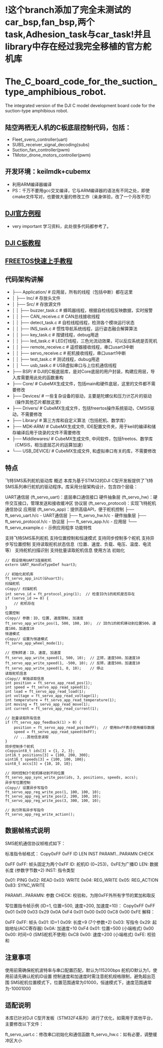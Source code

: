 # !这个branch添加了完全未测试的car_bsp,fan_bsp,两个task,Adhesion_task与car_task!并且library中存在经过我完全移植的官方舵机库
# The_C_board_code_for_the_suction_type_amphibious_robot.

The integrated version of the DJI C model development board code for the suction-type amphibious robot.
## 陆空两栖无人机的C板底层控制代码，包括：
- Fleet_svero_controller(uart)
- SUBS_receiver_signal_decoding(subs)
- Suction_fan_controller(pwm)
- TMotor_drone_motors_controller(pwm)
## 开发环境：keilmdk+cubemx
- 利用ARM编译器编译
- PS：千万不要用gcc交叉编译，它与ARM编译器的语法有不同之处，即使cmake文件写对，也要做大量的修改工作（亲身体验，改了一个月改不完）
## [DJI官方例程](https://github.com/RoboMaster/Development-Board-C-Examples)
- very important 学习资料，此处很多代码都参考了。
## [DJI C板教程](https://github.com/FOCUSDrone/C_code_amphibious_robot/blob/main/RoboMaster%E5%BC%80%E5%8F%91%E6%9D%BFC%E5%9E%8B%E5%B5%8C%E5%85%A5%E5%BC%8F%E8%BD%AF%E4%BB%B6%E6%95%99%E7%A8%8B%E6%96%87%E6%A1%A3.pdf)
## [FREETOS快速上手教程](https://github.com/FOCUSDrone/C_code_amphibious_robot/blob/main/FreeRTOS%E5%AE%8C%E5%85%A8%E5%BC%80%E5%8F%91%E6%89%8B%E5%86%8C%E4%B9%8B%E4%B8%8A%E5%86%8C_%E5%BF%AB%E9%80%9F%E5%85%A5%E9%97%A8.pdf)


## 代码架构讲解
- ├── Application/                # 应用层，所有的线程（包括中断）都在这里
- │   ├── Inc/                    # 存放头文件
- │   ├── Src/                    # 存放源文件
- │   │   ├── buzzer_task.c       # 蜂鸣器线程，根据自检线程反映数据，实时报警
- │   │   ├── CAN_receive.c       # CAN总线接收线程
- │   │   ├── detect_task.c       # 自检线程线程，检测各个模块运行状态
- │   │   ├── INS_task.c          # 惯性导航系统线程，运行姿态融合解算算法
- │   │   ├── key_task.c          # 按键线程，debug用途
- │   │   ├── led_task.c          # LED灯线程，三色光流动效果，可以反应系统是否死机
- │   │   ├── remote_receive.c    # 遥控器接收线程，串口usart3中断
- │   │   ├── servo_receive.c     # 舵机接收线程，串口usart1中断
- │   │   ├── test_task.c         # 测试线程，dubug用途
- │   │   └── usb_task.c          # USB虚拟串口与上位机通信线程
- ├── BSP/                        # DJI的C板底层库，是对Core底层的用户封装，构建应用层，导入库需要用此处的函数重构
- ├── Core/                       # CubeMX生成文件，包括main和硬件底层，这里的文件都不需要修改
- ├── Devices/                    # 一些复杂设备的驱动，主要是陀螺仪和压力计芯片的驱动（操作其他芯片都放这里）
- ├── Drivers/                    # CubeMX生成文件，包括freertos操作系统驱动，CMSIS驱动，不需要修改
- ├── Library/                    # 第三方库和自定义算法（包括舵机、数学库）
- ├── MDK-ARM/                    # CubeMX生成文件, IDE配置文件夹，用于keil的编译和储存编译后用于烧录的文件不需要修改
- ├── Middlewares/                # CubeMX生成文件, 中间软件，包括freetos、数学库（CMSIS，相当底层芯片的运算加速）
- └── USB_DEVICE/                 # CubeMX生成文件, 和虚拟串口有关的库，不需要修改
## 特点
飞特SMS系列舵机驱动库
概述
本库为基于STM32的DJI C型开发板提供了飞特SMS系列串行舵机的驱动程序。库采用分层架构设计，包含四个层级：

UART通信层 (ft_servo_uart)：底层串口通信接口
硬件抽象层 (ft_servo_hw)：硬件交互接口，管理发送和接收缓冲区
协议层 (ft_servo_protocol)：实现飞特舵机通信协议
应用层 (ft_servo_app)：提供高级API，便于舵机控制
├── ft_servo_uart.h/c     - UART通信层
├── ft_servo_hw.h/c       - 硬件抽象层
├── ft_servo_protocol.h/c - 协议层
├── ft_servo_app.h/c      - 应用层
└── ft_servo_example.c    - 示例应用程序
功能特性

支持飞特SMS系列舵机
支持位置控制和恒速模式
支持同步控制多个舵机
支持异步写位置控制
支持读取舵机状态信息（位置、速度、负载、电压、温度、电流等）
支持舵机扫描识别
支持批量读取舵机信息
使用方法
初始化
```
// 假设使用UART3连接舵机
extern UART_HandleTypeDef huart3;

// 初始化舵机库
ft_servo_app_init(&huart3);
扫描舵机
cCopy// 扫描舵机
int servo_id = ft_protocol_ping(1);  // 检查ID为1的舵机是否存在
if (servo_id >= 0) {
    // 舵机存在
}
位置控制
cCopy// 参数：ID, 位置, 速度限制, 加速度
ft_servo_app_write_pos(1, 500, 100, 10);  // ID为1的舵机移动到位置500，速度100，加速度10
恒速模式
cCopy// 设置为恒速模式
ft_servo_app_wheel_mode(1);

// 控制转速：ID, 速度, 加速度
ft_servo_app_write_speed(1, 500, 10);  // 正转，速度500，加速度10
ft_servo_app_write_speed(1, -500, 10); // 反转，速度500，加速度10
ft_servo_app_write_speed(1, 0, 10);    // 停止
读取舵机信息
cCopy// 单独读取信息
int position = ft_servo_app_read_pos(1);
int speed = ft_servo_app_read_speed(1);
int load = ft_servo_app_read_load(1);
int voltage = ft_servo_app_read_voltage(1);
int temperature = ft_servo_app_read_temperature(1);
int moving = ft_servo_app_read_move(1);
int current = ft_servo_app_read_current(1);

// 批量读取所有信息
if (ft_servo_app_feedback(1) > 0) {
    position = ft_servo_app_read_pos(0xFF);  // 使用0xFF表示使用缓存数据
    speed = ft_servo_app_read_speed(0xFF);
    // ...其他信息读取
}
同步控制多个舵机
cCopyuint8_t ids[3] = {1, 2, 3};
int16_t positions[3] = {100, 200, 300};
uint16_t speeds[3] = {100, 100, 100};
uint8_t accs[3] = {10, 10, 10};

// 同时控制3个舵机移动到不同位置
ft_servo_app_sync_write_pos(ids, 3, positions, speeds, accs);
异步写位置控制
cCopy// 设置异步写指令
ft_servo_app_reg_write_pos(1, 100, 100, 10);
ft_servo_app_reg_write_pos(2, 200, 100, 10);
ft_servo_app_reg_write_pos(3, 300, 100, 10);

// 执行所有异步写指令
ft_servo_app_reg_write_action();
```
## 数据帧格式说明
SMS舵机通信协议帧格式如下：

标准指令帧格式：
Copy0xFF 0xFF ID LEN INST PARAM1...PARAMN CHECK

0xFF 0xFF: 帧头固定为两个0xFF
ID: 舵机ID (0~253)，0xFE为广播ID
LEN: 数据长度 (参数字节数+2)
INST: 指令类型

0x01: PING
0x02: READ
0x03: WRITE
0x04: REG_WRITE
0x05: REG_ACTION
0x83: SYNC_WRITE


PARAM1...PARAMN: 参数
CHECK: 校验和，为除0xFF外所有字节的累加和取反


写位置指令帧示例 (ID=1, 位置=500, 速度=200, 加速度=10)：
Copy0xFF 0xFF 0x01 0x09 0x03 0x29 0x0A 0xF4 0x01 0x00 0x00 0xC8 0x00 0xFE
解释：

0xFF 0xFF: 帧头
0x01: ID=1
0x09: 长度=9 (7个参数+2)
0x03: 写指令
0x29: 起始地址(ACC寄存器)
0x0A: 加速度=10
0xF4 0x01: 位置=500 (小端格式)
0x00 0x00: 时间=0 (SMS舵机不使用)
0xC8 0x00: 速度=200 (小端格式)
0xFE: 校验和



## 注意事项

使用前需确保舵机波特率与串口配置匹配，默认为115200bps
舵机ID默认为1，使用前请先确认舵机ID设置
控制速度和加速度时需注意舵机规格限制，避免超出范围
SMS舵机位置模式下，位置范围通常为01000，恒速模式下，速度范围通常为-10001000





## 适配说明
本库已针对DJI C型开发板（STM32F4系列）进行了优化，如需用于其他平台，主要修改以下文件：

ft_servo_uart.c：修改串口初始化和通信函数
ft_servo_hw.c：如有必要，调整缓冲区大小


